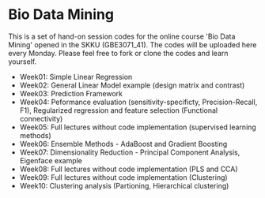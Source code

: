# Bio Data Mining
This is a set of hand-on session codes for the online course 'Bio Data Mining' opened in the SKKU (GBE3071_41). 
The codes will be uploaded here every Monday. Please feel free to fork or clone the codes and learn yourself. 

- Week01: Simple Linear Regression
- Week02: General Linear Model example (design matrix and contrast)
- Week03: Prediction Framework
- Week04: Peformance evaluation (sensitivity-specificty, Precision-Recall, F1), Regularized regression and feature selection (Functional connectivity)
- Week05: Full lectures without code implementation (supervised learning methods)
- Week06: Ensemble Methods - AdaBoost and Gradient Boosting
- Week07: Dimensionality Reduction - Principal Component Analysis, Eigenface example
- Week08: Full lectures without code implementation (PLS and CCA)
- Week09: Full lectures without code implementation (Clustering)
- Week10: Clustering analysis (Partioning, Hierarchical clustering)
